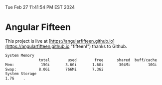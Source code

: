 Tue Feb 27 11:41:54 PM EST 2024

# Angular Fifteen


This project is live at [https://angularfifteen.github.io](https://angularfifteen.github.io "fifteen!") thanks to Github.

```bash
System Memory
               total        used        free      shared  buff/cache   available
Mem:            15Gi       3.6Gi       1.6Gi       304Mi        10Gi        11Gi
Swap:          8.0Gi       766Mi       7.3Gi
System Storage
1.7G	.
